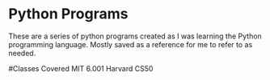 # Python Programs

These are a series of python programs created as I was learning the Python programming language. Mostly saved as a reference for me to refer to as needed. 

#Classes Covered
MIT 6.001
Harvard CS50
